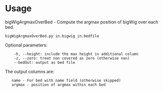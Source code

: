 # Usage
bigWigArgmaxOverBed - Compute the argmax position of bigWig over each bed.

```
bigWigArgmaxOverBed.py in.bigwig in.bedfile
```

Optional parameters:
```
    -h, --height: include the max height in additional column
    -z, --zero: treat non covered as zero (otherwise nan)
    --bedOut: output as bed file
```    


The output columns are:
```
   name - For bed with name field (otherwise skipped)
   argmax - position of argmax within each bed
```
